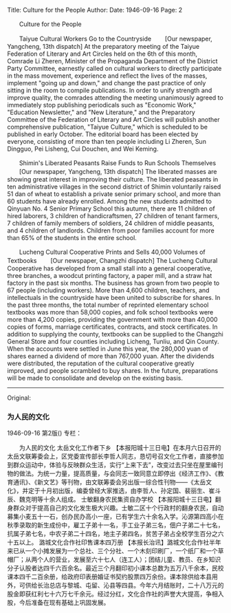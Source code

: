 Title: Culture for the People
Author:
Date: 1946-09-16
Page: 2

　　Culture for the People

　　Taiyue Cultural Workers Go to the Countryside
　　[Our newspaper, Yangcheng, 13th dispatch] At the preparatory meeting of the Taiyue Federation of Literary and Art Circles held on the 6th of this month, Comrade Li Zheren, Minister of the Propaganda Department of the District Party Committee, earnestly called on cultural workers to directly participate in the mass movement, experience and reflect the lives of the masses, implement "going up and down," and change the past practice of only sitting in the room to compile publications. In order to unify strength and improve quality, the comrades attending the meeting unanimously agreed to immediately stop publishing periodicals such as "Economic Work," "Education Newsletter," and "New Literature," and the Preparatory Committee of the Federation of Literary and Art Circles will publish another comprehensive publication, "Taiyue Culture," which is scheduled to be published in early October. The editorial board has been elected by everyone, consisting of more than ten people including Li Zheren, Sun Dingguo, Pei Lisheng, Cui Douchen, and Wei Keming.

　　Shimin's Liberated Peasants Raise Funds to Run Schools Themselves
　　[Our newspaper, Yangcheng, 13th dispatch] The liberated masses are showing great interest in improving their culture. The liberated peasants in ten administrative villages in the second district of Shimin voluntarily raised 51 dan of wheat to establish a private senior primary school, and more than 60 students have already enrolled. Among the new students admitted to Qinyuan No. 4 Senior Primary School this autumn, there are 11 children of hired laborers, 3 children of handicraftsmen, 27 children of tenant farmers, 7 children of family members of soldiers, 24 children of middle peasants, and 4 children of landlords. Children from poor families account for more than 65% of the students in the entire school.

　　Lucheng Cultural Cooperative Prints and Sells 40,000 Volumes of Textbooks
　　[Our newspaper, Changzhi dispatch] The Lucheng Cultural Cooperative has developed from a small stall into a general cooperative, three branches, a woodcut printing factory, a paper mill, and a straw hat factory in the past six months. The business has grown from two people to 67 people (including workers). More than 4,600 children, teachers, and intellectuals in the countryside have been united to subscribe for shares. In the past three months, the total number of reprinted elementary school textbooks was more than 58,000 copies, and folk school textbooks were more than 4,200 copies, providing the government with more than 40,000 copies of forms, marriage certificates, contracts, and stock certificates. In addition to supplying the county, textbooks can be supplied to the Changzhi General Store and four counties including Licheng, Tunliu, and Qin County. When the accounts were settled in June this year, the 280,000 yuan of shares earned a dividend of more than 767,000 yuan. After the dividends were distributed, the reputation of the cultural cooperative greatly improved, and people scrambled to buy shares. In the future, preparations will be made to consolidate and develop on the existing basis.



<hr /> 

Original: 


### 为人民的文化

1946-09-16
第2版()
专栏：

　　为人民的文化
    太岳文化工作者下乡
    【本报阳城十三日电】在本月六日召开的太岳文联筹委会上，区党委宣传部长李哲人同志，恳切号召文化工作者，直接参加到群众运动中，体验与反映群众生活，实行“上来下去”，改变过去只坐在屋里编刊物的做法。为统一力量，提高质量，与会同志一致同意立即停出《经济工作》、《教育通讯》、《新文艺》等刊物，由文联筹委会另出版一综合性刊物——《太岳文化》，并定于十月初出版，编委曾经大家推选，由李哲人、孙定国、裴丽生、崔斗辰、魏克明等十余人组成。
    士敏翻身农民集资自办学校
    【本报阳城十三日电】翻身群众对于提高自己的文化发生极大兴趣。士敏二区十个行政村的翻身农民，自动募集小麦五十一石，创办民办高小一座，已有学生六十余名入学。沁源第四高小在秋季录取的新生成份中，雇工子弟十一名，手工业子弟三名，佃户子弟二十七名，抗属子弟七名，中农子弟二十四名，地主子弟四名，贫苦子弟占全校学生百分之六十五以上。
    潞城文化合作社印售课本四万册
    【本报长治讯】潞城文化合作社半年来已从一个小摊发展为一个总社、三个分社、一个木刻印刷厂，一个纸厂和一个草帽厂；从两个人的营业，发展至六十七人（连工人）；团结儿童、教员、在乡知识分子认股者达四千六百余名。最近三个月翻印初小课本总数为五万八千余本，民校课本四千二百余册，给政府印表册婚证书契约股票四万余份。课本除供给本县用外，可供给长治总店与黎城、屯留、沁县等四县。今年六月结账时，二十八万元的股金即获红利七十六万七千余元。经过分红，文化合作社的声誉大大提高，争相入股，今后准备在现有基础上巩固发展。
